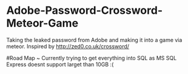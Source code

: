 # Adobe-Password-Crossword-Meteor-Game
Taking the leaked password from Adobe and making it into a game via meteor. Inspired by http://zed0.co.uk/crossword/

#Road Map
~ Currently trying to get everything into SQL as MS SQL Express doesnt support larget than 10GB :(
